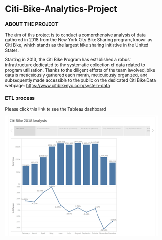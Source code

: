 # Citi-Bike-Analytics-Project

### ABOUT THE PROJECT

The aim of this project is to conduct a comprehensive analysis of data gathered in 2018 from the New York City Bike Sharing program, known as Citi Bike, which stands as the largest bike sharing initiative in the United States.

Starting in 2013, the Citi Bike Program has established a robust infrastructure dedicated to the systematic collection of data related to program utilization. Thanks to the diligent efforts of the team involved, bike data is meticulously gathered each month, meticulously organized, and subsequently made accessible to the public on the dedicated Citi Bike Data webpage: https://www.citibikenyc.com/system-data

### ETL process





Please click [this link](https://jwoh1323.github.io/Mapping-Web-Project/) to see the Tableau dashboard

![alt text](https://github.com/jwoh1323/Citi-Bike-Analytics-Project/blob/a0229fedbdffc0f2705dd48ced4b321b208d3690/pro1.jpg) 
